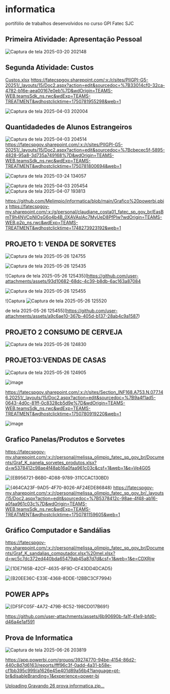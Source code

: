 # informatica
portifólio de trabalhos desenvolvidos no curso GPI Fatec SJC 

## Primeira Atividade: Apresentação Pessoal
![Captura de tela 2025-03-20 202148](https://github.com/user-attachments/assets/50498c79-f7fb-4ba5-9ac1-4722ddb09114)

## Segunda Atividade: Custos
[Custos.xlsx](https://github.com/user-attachments/files/19595914/Custos.xlsx)
https://fatecspgov.sharepoint.com/:x:/r/sites/PIIGPI-G5-20251/_layouts/15/Doc2.aspx?action=edit&sourcedoc=%7B33014cf0-32ca-4782-b16e-aea00167e0eb%7D&wdOrigin=TEAMS-WEB.teamsSdk_ns.rwc&wdExp=TEAMS-TREATMENT&wdhostclicktime=1750781955298&web=1

![Captura de tela 2025-04-03 202004](https://github.com/user-attachments/assets/012c3d95-ea41-4460-9c43-173e7f60d698)

## Quantidadedes de Alunos Estrangeiros
![Captura de tela 2025-04-03 204514](https://github.com/user-attachments/assets/b61573d2-bde7-4855-8d1a-c52be6471a6f)
https://fatecspgov.sharepoint.com/:x:/r/sites/PIIGPI-G5-20251/_layouts/15/Doc2.aspx?action=edit&sourcedoc=%7Bcbecec5f-5895-4828-95a8-3d735a749168%7D&wdOrigin=TEAMS-WEB.teamsSdk_ns.rwc&wdExp=TEAMS-TREATMENT&wdhostclicktime=1750781800694&web=1

![Captura de tela 2025-03-24 134057](https://github.com/user-attachments/assets/40c120b6-4251-43ca-a8b4-74ea877d11c2)

![Captura de tela 2025-04-03 205454](https://github.com/user-attachments/assets/ec062e28-fc70-4715-82b1-f95a1eae4364)
![Captura de tela 2025-04-07 193813](https://github.com/user-attachments/assets/b8f00362-1564-4777-https://fatecspgov-my.sharepoint.com/:x:/r/personal/melissa_olimpio_fatec_sp_gov_br/_layouts/15/Doc2.aspx?action=edit&sourcedoc=%7B9f355fe0-7116-429a-b5ca-7c3aa55baa03%7D&wdOrigin=TEAMS-WEB.teamsSdk_ns.rwc&wdExp=TEAMS-TREATMENT&wdhostclicktime=1750781397048&web=18724-1d37a615ba4a)


https://github.com/Melimpio/informatica/blob/main/Grafico%20powerbi.pbix
https://fatecspgov-my.sharepoint.com/:x:/g/personal/claudiane_costa01_fatec_sp_gov_br/EasBmT9h4NVCpNIOsG6o4b4B_0XAVAslAc7MyUeD8PfPlw?wdOrigin=TEAMS-WEB.p2p_ns.rwc&wdExp=TEAMS-TREATMENT&wdhostclicktime=1748273923192&web=1

## PROJETO 1: VENDA DE SORVETES

![Captura de tela 2025-05-26 124755](https://github.com/user-attachments/assets/801b3e1d-0912-4861-84b7-b3769f782d0c)


![Captura de tela 2025-05-26 125435](https://github.com/user-attachments/assets/6ae74562-1cc1-4ed7-b600-0cf2b3394641)

![Captura de tela 2025-05-26 125435](https://github.com/user-attachments/assets/93d10682-68dc-4c39-b8db-6ac163a87084


![Captura de tela 2025-05-26 125455](https://github.com/user-attachments/assets/0b49b86a-c656-4bbd-b9fe-a8f814cce480)


![Captura ![Captura de tela 2025-05-26 125520](https://github.com/user-attachments/assets/1b2ec78a-3efc-46ef-ae4d-81a99f047d7e)

de tela 2025-05-26 125455](https://github.com/user-attachments/assets/a9c6ae10-367b-405d-b137-28ab4c9a1587)



## PROJETO 2 CONSUMO DE CERVEJA
![Captura de tela 2025-05-26 124830](https://github.com/user-attachments/assets/f5c0caee-6e8b-49ec-a0cd-92bd3a9518e1)

## PROJETO3:VENDAS DE CASAS
![Captura de tela 2025-05-26 124905](https://github.com/user-attachments/assets/12a5a316-d9cb-44d9-b1a4-35a02179f465)


![image](https://github.com/user-attachments/assets/986d9b6e-7474-474d-9165-abc89fbb49bc)

https://fatecspgov.sharepoint.com/:x:/r/sites/Section_INF168.A753.N.077.146.20251/_layouts/15/Doc2.aspx?action=edit&sourcedoc=%7B9a4f1ad5-0643-4d0c-81ff-0c8328cb5d9e%7D&wdOrigin=TEAMS-WEB.teamsSdk_ns.rwc&wdExp=TEAMS-TREATMENT&wdhostclicktime=1750780919220&web=1

![image](https://github.com/user-attachments/assets/d3e02bfd-05e6-494b-8d44-75e650cc3bff)

## Grafico Panelas/Produtos e Sorvetes
https://fatecspgov-my.sharepoint.com/:x:/r/personal/melissa_olimpio_fatec_sp_gov_br/Documents/Graf_K_panela_sorvetes_produtos.xlsx?d=w5378412c98ae4f48ab16a0faa961c03c&csf=1&web=1&e=Ve4G05

![{EB956721-B6B0-4D88-9789-311CCAC130BD}](https://github.com/user-attachments/assets/4ffbe377-1d69-471d-9e20-ab19ee948a79)


![{464CA23F-9AD5-4F70-8026-AF24EDE86848}](https://github.com/user-attachments/assets/45513e83-1b4a-4ca4-8f18-c44d486fc657)
https://fatecspgov-my.sharepoint.com/:x:/r/personal/melissa_olimpio_fatec_sp_gov_br/_layouts/15/Doc2.aspx?action=edit&sourcedoc=%7B5378412c-98ae-4f48-ab16-a0faa961c03c%7D&wdOrigin=TEAMS-WEB.teamsSdk_ns.rwc&wdExp=TEAMS-TREATMENT&wdhostclicktime=1750781159605&web=1

## Gráfico  Computador e Sandálias
https://fatecspgov-my.sharepoint.com/:x:/r/personal/melissa_olimpio_fatec_sp_gov_br/Documents/Graf_K_sandalias_computador.xlsx%20mel.xlsx?d=wc5c7dc372ed440bda65479ab45a87d7d&csf=1&web=1&e=CDXRjw

![{1DE7165B-42CF-4635-8F9D-CF43DD4DCAD5}](https://github.com/user-attachments/assets/2e608545-cc59-471c-916f-7ac50a890b76)

![{B20EE36C-E33E-4368-8DDE-12BBC3CF7994}](https://github.com/user-attachments/assets/be5c2e48-2e58-405f-8846-a0ba7de80542)


## POWER APPs


![{DF5FC05F-4A72-479B-8C52-198CD017B691}](https://github.com/user-attachments/assets/8bcb2e95-81a6-47e8-b3cb-59cd5770c746)

https://github.com/user-attachments/assets/6b90690b-fa1f-41e9-bfd0-d46a4e1af591

## Prova de Informatica

![Captura de tela 2025-06-26 203819](https://github.com/user-attachments/assets/c6509da1-119c-46ee-ad4b-1f13dfcf54c3)

https://app.powerbi.com/groups/39274770-94be-4154-86d2-440c8d7d6163/reports/fff96c3f-0add-4a31-b58e-cf1bb395c999/a1626e45e401d89a56b4?language=pt-br&disableBranding=1&experience=power-bi

[Uploading Gravando  26 prova informatica.zip…]()





